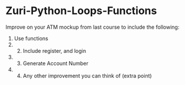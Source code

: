 # Zuri-Python-Loops-Functions
Improve on your ATM mockup from last course to include the following:     
1. Use functions  
2. 2. Include register, and login  
3. 3. Generate Account Number  
4. 4. Any other improvement you can think of (extra point)
